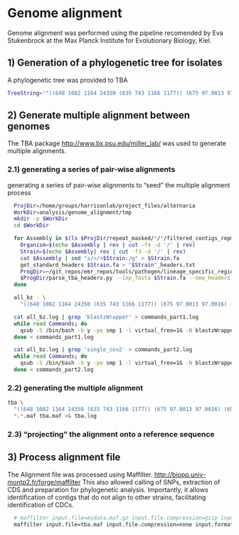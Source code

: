 # Genome alignment

Genome alignment was performed using the pipeline recomended by Eva Stukenbrock
at the Max Planck Institute for Evolutionary Biology, Kiel.

## 1) Generation of a phylogenetic tree for isolates

A phylogenetic tree was provided to TBA

```bash
TreeString='"((648 1082 1164 24350 (635 743 1166 1177)) (675 97.0013 97.0016) (650))"'
```

## 2) Generate multiple alignment between genomes

The TBA package http://www.bx.psu.edu/miller_lab/ was used to generate multiple
alignments.

### 2.1) generating a series of pair-wise alignments

generating a series of pair-wise alignments to “seed” the multiple alignment process

```bash
  ProjDir=/home/groups/harrisonlab/project_files/alternaria
  WorkDir=analysis/genome_alignment/tmp
  mkdir -p $WorkDir
  cd $WorkDir

  for Assembly in $(ls $ProjDir/repeat_masked/*/*/filtered_contigs_repmask/*_contigs_softmasked.fa); do
    Organism=$(echo $Assembly | rev | cut -f4 -d '/' | rev)
    Strain=$(echo $Assembly| rev | cut -f3 -d '/' | rev)
    cat $Assembly | sed "s/>/>$Strain:/g" > $Strain.fa
    get_standard_headers $Strain.fa > "$Strain"_headers.txt
    ProgDir=~/git_repos/emr_repos/tools/pathogen/lineage_specific_regions
    $ProgDir/parse_tba_headers.py --inp_fasta $Strain.fa --new_headers "$Strain"_headers.txt > $Strain
  done

  all_bz - \
    "((648 1082 1164 24350 (635 743 1166 1177)) (675 97.0013 97.0016) (650))" >& all_bz.log

  cat all_bz.log | grep 'blastzWrapper' > commands_part1.log
  while read Commands; do
    qsub -S /bin/bash -b y -pe smp 1 -l virtual_free=1G -N blastzWrapper -cwd "$Commands"
  done < commands_part1.log

  cat all_bz.log | grep 'single_cov2' > commands_part2.log
  while read Commands; do
    qsub -S /bin/bash -b y -pe smp 1 -l virtual_free=1G -N blastzWrapper -cwd "$Commands"
  done < commands_part2.log

```

### 2.2) generating the multiple alignment

```bash
tba \
  "((648 1082 1164 24350 (635 743 1166 1177)) (675 97.0013 97.0016) (650))" \
  *.*.maf tba.maf >& tba.log
```

### 2.3) “projecting” the alignment onto a reference sequence

## 3) Process alignment file

The Alignment file was processed using Maffilter.
http://biopp.univ-montp2.fr/forge/maffilter
This also allowed calling of SNPs, extraction of CDS and preparation for
phylogenetic analysis.
Importantly, it allows identification of contigs that do not align to other
strains, facilitating identification of CDCs.

```bash
  # maffilter input.file=mydata.maf.gz input.file.compression=gzip input.format=Maf output.log=mydata.maffilter.log
  maffilter input.file=tba.maf input.file.compression=none input.format=Maf output.log=mydata.maffilter.log
```
